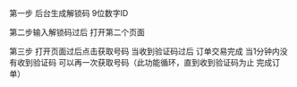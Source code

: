 第一步 后台生成解锁码 9位数字ID

第二步输入解锁码过后 打开第二个页面

第三步  打开页面过后点击获取号码 当收到验证码过后 订单交易完成  当1分钟内没有收到验证码 可以再一次获取号码（此功能循环，直到收到验证码为止  完成订单）